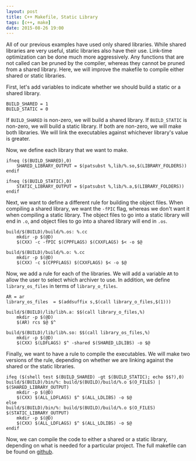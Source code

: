 ```yaml
---
layout: post
title: C++ Makefile, Static Library
tags: [c++, make]
date: 2015-08-26 19:00
---
```


All of our previous examples have used only shared libraries.
While shared libraries are very useful, static libraries also have their use.
Link-time optimization can be done much more aggressively.
Any functions that are not called can be pruned by the compiler,
  whereas they cannot be pruned from a shared library.
Here, we will improve the makefile to compile either shared or static libraries.

First, let's add variables to indicate whether we should build a static or a shared library.

```make
BUILD_SHARED = 1
BUILD_STATIC = 0
```

If `BUILD_SHARED` is non-zero, we will build a shared library.
If `BUILD_STATIC` is non-zero, we will build a static library.
If both are non-zero, we will make both libraries.
We will link the executables against whichever library's value is greater.

Now, we define each library that we want to make.

```make
ifneq ($(BUILD_SHARED),0)
    SHARED_LIBRARY_OUTPUT = $(patsubst %,lib/%.so,$(LIBRARY_FOLDERS))
endif

ifneq ($(BUILD_STATIC),0)
    STATIC_LIBRARY_OUTPUT = $(patsubst %,lib/%.a,$(LIBRARY_FOLDERS))
endif
```

Next, we want to define a different rule for building the object files.
When compiling a shared library, we want the `-fPIC` flag,
  whereas we don't want it when compiling a static library.
The object files to go into a static library will end in `.o`,
  and object files to go into a shared library will end in `.os`.

```make
build/$(BUILD)/build/%.os: %.cc
	mkdir -p $(@D)
	$(CXX) -c -fPIC $(CPPFLAGS) $(CXXFLAGS) $< -o $@

build/$(BUILD)/build/%.o: %.cc
	mkdir -p $(@D)
	$(CXX) -c $(CPPFLAGS) $(CXXFLAGS) $< -o $@
```

Now, we add a rule for each of the libraries.
We will add a variable `AR` to allow the user to select which archiver to use.
In addition, we define `library_os_files` in terms of `library_o_files`.

```make
AR = ar
library_os_files  = $(addsuffix s,$(call library_o_files,$(1)))

build/$(BUILD)/lib/lib%.a: $$(call library_o_files,%)
	mkdir -p $(@D)
	$(AR) rcs $@ $^

build/$(BUILD)/lib/lib%.so: $$(call library_os_files,%)
	mkdir -p $(@D)
	$(CXX) $(LDFLAGS) $^ -shared $(SHARED_LDLIBS) -o $@
```

Finally, we want to have a rule to compile the executables.
We will make two versions of the rule,
  depending on whether we are linking against the shared or the static libraries.

```make
ifeq ($(shell test $(BUILD_SHARED) -gt $(BUILD_STATIC); echo $$?),0)
build/$(BUILD)/bin/%: build/$(BUILD)/build/%.o $(O_FILES) | $(SHARED_LIBRARY_OUTPUT)
	mkdir -p $(@D)
	$(CXX) $(ALL_LDFLAGS) $^ $(ALL_LDLIBS) -o $@
else
build/$(BUILD)/bin/%: build/$(BUILD)/build/%.o $(O_FILES) $(STATIC_LIBRARY_OUTPUT)
	mkdir -p $(@D)
	$(CXX) $(ALL_LDFLAGS) $^ $(ALL_LDLIBS) -o $@
endif
```

Now, we can compile the code to either a shared or a static library,
  depending on what is needed for a particular project.
The full makefile can be found on
  [github](https://github.com/Lunderberg/sample_makefiles/blob/a608e5979d650247dfcf994fc3863982f5e1fe5b/Makefile).
